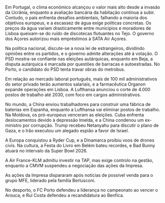 Em Portugal, o clima económico alcançou o valor mais alto desde a invasão da Ucrânia, enquanto a avaliação bancária da habitação continua a subir. Contudo, o país enfrenta desafios ambientais, falhando a maioria dos objetivos europeus, e a escassez de água exige políticas concretas. Os preços da água variam drasticamente entre municípios e moradores de Lisboa queixam-se do ruído de discotecas flutuantes no Tejo. O governo dos Açores autorizou mais empréstimos à SATA Air Açores.

Na política nacional, discute-se a nova lei de estrangeiros, dividindo opiniões entre os partidos, e o governo admite alterações até à votação. O PSD mostra-se confiante nas eleições autárquicas, enquanto em Beja, a disputa autárquica é marcada por questões de barracas e autoestradas. No Porto, o candidato do PSD tenta travar obras do metrobus.

Em relação ao mercado laboral português, mais de 100 mil administrativos do setor privado terão aumentos salariais, e a farmacêutica Organon expande operações em Lisboa. A Lufthansa anunciou o corte de 4.000 postos de trabalho até 2030, com foco em cargos administrativos.

No mundo, a China enviou trabalhadores para construir uma fábrica de baterias em Espanha, enquanto a Lufthansa vai eliminar postos de trabalho. Na Moldova, os pró-europeus venceram as eleições. Cuba enfrenta deslocamentos devido à depressão Imelda, e a China condenou um ex-ministro por corrupção. Trump recebeu Netanyahu para discutir o plano de Gaza, e o Irão executou um alegado espião a favor de Israel.

A Europa conquistou a Ryder Cup, e a Dinamarca proibiu voos de drones civis. Na cultura, a Festa do Livro em Belém bateu recordes, e Bad Bunny atuará no intervalo da Super Bowl 2026.

A Air France-KLM admitiu investir na TAP, mas exige controlo na gestão, enquanto a CMVM suspendeu a negociação das ações da Impresa.

As ações da Impresa dispararam após notícias de possível venda para o grupo MFE, liderado pela família Berlusconi.

No desporto, o FC Porto defendeu a liderança no campeonato ao vencer o Arouca, e Rui Costa defendeu a recandidatura ao Benfica.